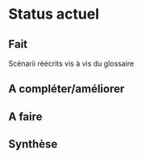 Status actuel
=============

Fait
----
Scénarii réécrits vis à vis du glossaire


A compléter/améliorer
---------------------


A faire
-------


Synthèse
--------



